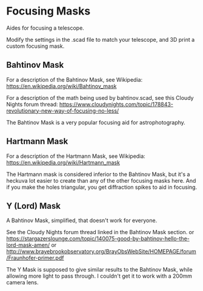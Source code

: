 # Focusing Masks

Aides for focusing a telescope.

Modify the settings in the .scad file to match your telescope, and 3D print a
custom focusing mask.

## Bahtinov Mask

For a description of the Bahtinov Mask, see Wikipedia: 
https://en.wikipedia.org/wiki/Bahtinov_mask

For a description of the math being used by bahtinov.scad, see this
Cloudy Nights forum thread:
https://www.cloudynights.com/topic/178843-revolutionary-new-way-of-focusing-no-less/

The Bahtinov Mask is a very popular focusing aid for astrophotography.

## Hartmann Mask

For a description of the Hartmann Mask, see Wikipedia: 
https://en.wikipedia.org/wiki/Hartmann_mask

The Hartmann mask is considered inferior to the Bahtinov Mask, but it's a 
heckuva lot easier to create than any of the other focusing masks here. And if
you make the holes triangular, you get diffraction spikes to aid in focusing.

## Y (Lord) Mask

A Bahtinov Mask, simplified, that doesn't work for everyone.

See the Cloudy Nights forum thread linked in the Bahtinov Mask section.
or https://stargazerslounge.com/topic/140075-good-by-bahtinov-hello-the-lord-mask-amen/
or http://www.brayebrookobservatory.org/BrayObsWebSite/HOMEPAGE/forum/Fraunhofer-primer.pdf

The Y Mask is supposed to give similar results to the Bahtinov Mask, while
allowing more light to pass through. I couldn't get it to work with a 200mm
camera lens.

